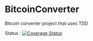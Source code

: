 # BitcoinConverter
Bitcoin converter project that uses TDD

Status : [![Coverage Status](https://coveralls.io/repos/github/cchhllooee/BitcoinConverter/badge.svg?branch=master)](https://coveralls.io/github/cchhllooee/BitcoinConverter?branch=master)
